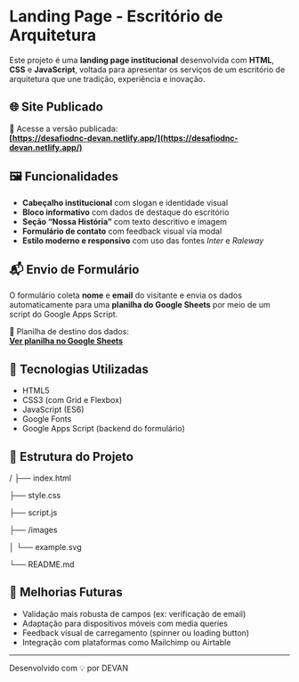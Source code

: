 # Landing Page - Escritório de Arquitetura

Este projeto é uma **landing page institucional** desenvolvida com **HTML**, **CSS** e **JavaScript**, voltada para apresentar os serviços de um escritório de arquitetura que une tradição, experiência e inovação.

## 🌐 Site Publicado

🔗 Acesse a versão publicada:  
**[https://desafiodnc-devan.netlify.app/](https://desafiodnc-devan.netlify.app/)**

## 🖼️ Funcionalidades

- **Cabeçalho institucional** com slogan e identidade visual
- **Bloco informativo** com dados de destaque do escritório
- **Seção “Nossa História”** com texto descritivo e imagem
- **Formulário de contato** com feedback visual via modal
- **Estilo moderno e responsivo** com uso das fontes *Inter* e *Raleway*

## 📬 Envio de Formulário

O formulário coleta **nome** e **email** do visitante e envia os dados automaticamente para uma **planilha do Google Sheets** por meio de um script do Google Apps Script.

📄 Planilha de destino dos dados:  
**[Ver planilha no Google Sheets](https://docs.google.com/spreadsheets/d/1IusuLCYWJRXl-ElvEMhny-GLwcVqnsW6VwQLk5QfhSY/edit?gid=0#gid=0)**

## 🚀 Tecnologias Utilizadas

- HTML5
- CSS3 (com Grid e Flexbox)
- JavaScript (ES6)
- Google Fonts
- Google Apps Script (backend do formulário)

## 📁 Estrutura do Projeto

/
├── index.html

├── style.css

├── script.js

├── /images

│ └── example.svg

└── README.md


## 📌 Melhorias Futuras

- Validação mais robusta de campos (ex: verificação de email)
- Adaptação para dispositivos móveis com media queries
- Feedback visual de carregamento (spinner ou loading button)
- Integração com plataformas como Mailchimp ou Airtable


---

Desenvolvido com 💡 por DEVAN


